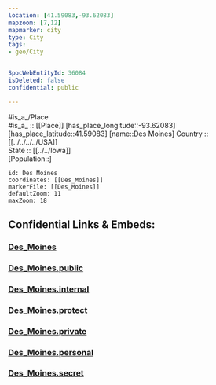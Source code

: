 ```yaml
---
location: [41.59083,-93.62083] 
mapzoom: [7,12] 
mapmarker: city 
type: City
tags:
- geo/City


SpocWebEntityId: 36084
isDeleted: false
confidential: public

---
```

#is_a_/Place  
#is_a_ :: [[Place]] 
[has_place_longitude::-93.62083] 
[has_place_latitude::41.59083] 
[name::Des Moines] 
Country :: [[../../../../USA]]  
State :: [[../../Iowa]]  
[Population::] 



```leaflet
id: Des Moines
coordinates: [[Des_Moines]] 
markerFile: [[Des_Moines]] 
defaultZoom: 11 
maxZoom: 18
```


## Confidential Links & Embeds: 

### [Des_Moines](/_Standards/Earth/Continent/America~North/USA/USA~Central/Iowa/counties~Iowa/Polk,County/cities~Polk/Des_Moines.md) 

### [Des_Moines.public](/_public/Earth/Continent/America~North/USA/USA~Central/Iowa/counties~Iowa/Polk,County/cities~Polk/Des_Moines.public.md) 

### [Des_Moines.internal](/_internal/Earth/Continent/America~North/USA/USA~Central/Iowa/counties~Iowa/Polk,County/cities~Polk/Des_Moines.internal.md) 

### [Des_Moines.protect](/_protect/Earth/Continent/America~North/USA/USA~Central/Iowa/counties~Iowa/Polk,County/cities~Polk/Des_Moines.protect.md) 

### [Des_Moines.private](/_private/Earth/Continent/America~North/USA/USA~Central/Iowa/counties~Iowa/Polk,County/cities~Polk/Des_Moines.private.md) 

### [Des_Moines.personal](/_personal/Earth/Continent/America~North/USA/USA~Central/Iowa/counties~Iowa/Polk,County/cities~Polk/Des_Moines.personal.md) 

### [Des_Moines.secret](/_secret/Earth/Continent/America~North/USA/USA~Central/Iowa/counties~Iowa/Polk,County/cities~Polk/Des_Moines.secret.md)

